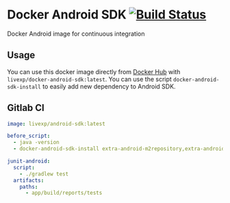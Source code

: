 # Docker Android SDK [![Build Status](https://travis-ci.org/LiveXP/docker-android-sdk.svg?branch=master)](https://travis-ci.org/LiveXP/docker-android-sdk)

Docker Android image for continuous integration

## Usage

You can use this docker image directly from [Docker Hub](https://hub.docker.com/r/livexp/android-sdk/) with `livexp/docker-android-sdk:latest`.
You can use the script `docker-android-sdk-install` to easily add new dependency to Android SDK.

## Gitlab CI

```yaml
image: livexp/android-sdk:latest

before_script:
  - java -version
  - docker-android-sdk-install extra-android-m2repository,extra-android-support,build-tools-23.0.2

junit-android:
  script:
    - ./gradlew test
  artifacts:
    paths:
      - app/build/reports/tests
```


